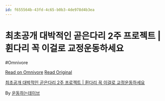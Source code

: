 ```yaml
---
id: f655564b-43fd-4c65-b0b3-4de978d4b3ea
---
```


# 최초공개 대박적인 곧은다리 2주 프로젝트 | 휜다리 꼭 이걸로 교정운동하세요
#Omnivore
 
[Read on Omnivore](https://omnivore.app/me/https-youtube-com-watch-v-c-ep-23-l-ne-9-q-18f84cc66af)
[Read Original](https://youtube.com/watch?v=cEp_23lNe9Q)
 
[최초공개 대박적인 곧은다리 2주 프로젝트 | 휜다리 꼭 이걸로 교정운동하세요](https://youtube.com/watch?v=cEp%5F23lNe9Q)

By [운동하는데이브](https://www.youtube.com/@ccs5347)
